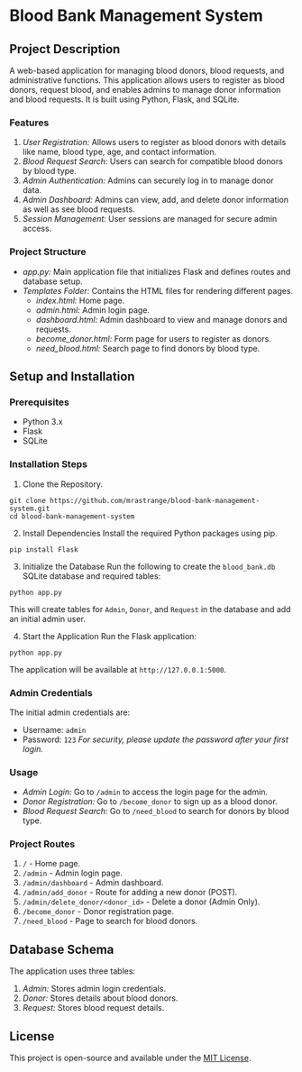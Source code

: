 # Blood Bank Management System

## Project Description
A web-based application for managing blood donors, blood requests, and administrative functions. This application allows users to register as blood donors, request blood, and enables admins to manage donor information and blood requests. It is built using Python, Flask, and SQLite.

### Features
1. *User Registration:* Allows users to register as blood donors with details like name, blood type, age, and contact information.
2. *Blood Request Search:* Users can search for compatible blood donors by blood type.
3. *Admin Authentication:* Admins can securely log in to manage donor data.
4. *Admin Dashboard:* Admins can view, add, and delete donor information as well as see blood requests.
5. *Session Management:* User sessions are managed for secure admin access.

### Project Structure
- *app.py:* Main application file that initializes Flask and defines routes and database setup.
- *Templates Folder:* Contains the HTML files for rendering different pages.
    - *index.html:* Home page.
    - *admin.html:* Admin login page.
    - *dashboard.html:* Admin dashboard to view and manage donors and requests.
    - *become_donor.html:* Form page for users to register as donors.
    - *need_blood.html:* Search page to find donors by blood type.

## Setup and Installation
### Prerequisites
- Python 3.x
- Flask
- SQLite

### Installation Steps
1. Clone the Repository.
```
git clone https://github.com/mrastrange/blood-bank-management-system.git
cd blood-bank-management-system
```
2. Install Dependencies Install the required Python packages using pip.
```
pip install Flask
```

3. Initialize the Database Run the following to create the `blood_bank.db` SQLite database and required tables:
```
python app.py
```
This will create tables for `Admin`, `Donor`, and `Request` in the database and add an initial admin user.

4. Start the Application Run the Flask application:
```
python app.py
```
The application will be available at `http://127.0.0.1:5000`.

### Admin Credentials
The initial admin credentials are:
- Username: `admin`
- Password: `123`
*For security, please update the password after your first login.*

### Usage 
- *Admin Login:* Go to `/admin` to access the login page for the admin.
- *Donor Registration:* Go to `/become_donor` to sign up as a blood donor.
- *Blood Request Search:* Go to `/need_blood` to search for donors by blood type.  

### Project Routes
1. `/` -	Home page.
2. `/admin` -	Admin login page.
3. `/admin/dashboard`	- Admin dashboard.
4. `/admin/add_donor`	- Route for adding a new donor (POST).
5. `/admin/delete_donor/<donor_id>` -	Delete a donor (Admin Only).
6. `/become_donor` -	Donor registration page.
7. `/need_blood` -	Page to search for blood donors.

## Database Schema
The application uses three tables:

1. *Admin:* Stores admin login credentials.
2. *Donor:* Stores details about blood donors.
3. *Request:* Stores blood request details.

## License
This project is open-source and available under the [MIT License](LICENSE).










